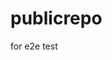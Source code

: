 # publicrepo
for e2e test

































































































































































































































































































































































































































































































































































































































































































































































































































































































































































































































































































































































































































































































































































































































































































































































































































































































































































































































































































































































































































































































































































































































































































































































































































































































































































































































































































































































































































































































































































































































































































































































































































































